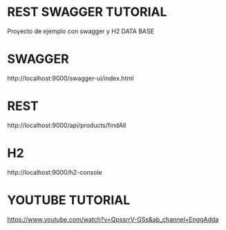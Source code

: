 # REST SWAGGER TUTORIAL

Proyecto de ejemplo con swagger y H2 DATA BASE

# SWAGGER

http://localhost:9000/swagger-ui/index.html

# REST
http://localhost:9000/api/products/findAll

# H2

http://localhost:9000/h2-console

# YOUTUBE TUTORIAL

https://www.youtube.com/watch?v=QpssrrV-GSs&ab_channel=EnggAdda

